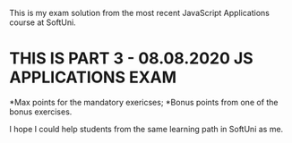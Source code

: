 This is my exam solution from the most recent JavaScript Applications course at SoftUni.

# THIS IS PART 3 - 08.08.2020 JS APPLICATIONS EXAM

  *Max points for the mandatory exericses;
  *Bonus points from one of the bonus exercises.

I hope I could help students from the same learning path in SoftUni as me.
